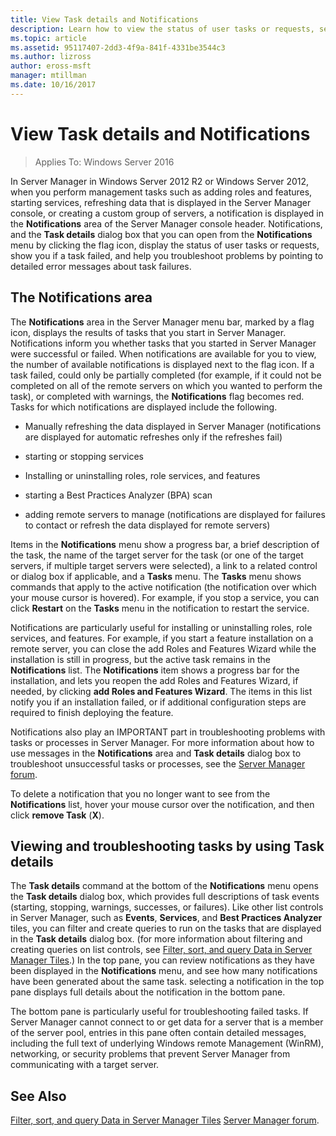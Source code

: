 ```yaml
---
title: View Task details and Notifications
description: Learn how to view the status of user tasks or requests, see if a task failed, and troubleshoot problems by accessing detailed error messages about task failures.
ms.topic: article
ms.assetid: 95117407-2dd3-4f9a-841f-4331be3544c3
ms.author: lizross
author: eross-msft
manager: mtillman
ms.date: 10/16/2017
---
```

# View Task details and Notifications

>Applies To: Windows Server 2016

In Server Manager in Windows Server 2012 R2 or Windows Server 2012, when you perform management tasks such as adding roles and features, starting services, refreshing data that is displayed in the Server Manager console, or creating a custom group of servers, a notification is displayed in the **Notifications** area of the Server Manager console header. Notifications, and the **Task details** dialog box that you can open from the **Notifications** menu by clicking the flag icon, display the status of user tasks or requests, show you if a task failed, and help you troubleshoot problems by pointing to detailed error messages about task failures.

## The Notifications area
The **Notifications** area in the Server Manager menu bar, marked by a flag icon, displays the results of tasks that you start in Server Manager. Notifications inform you whether tasks that you started in Server Manager were successful or failed. When notifications are available for you to view, the number of available notifications is displayed next to the flag icon. If a task failed, could only be partially completed (for example, if it could not be completed on all of the remote servers on which you wanted to perform the task), or completed with warnings, the **Notifications** flag becomes red. Tasks for which notifications are displayed include the following.

-   Manually refreshing the data displayed in Server Manager (notifications are displayed for automatic refreshes only if the refreshes fail)

-   starting or stopping services

-   Installing or uninstalling roles, role services, and features

-   starting a Best Practices Analyzer (BPA) scan

-   adding remote servers to manage (notifications are displayed for failures to contact or refresh the data displayed for remote servers)

Items in the **Notifications** menu show a progress bar, a brief description of the task, the name of the target server for the task (or one of the target servers, if multiple target servers were selected), a link to a related control or dialog box if applicable, and a **Tasks** menu. The **Tasks** menu shows commands that apply to the active notification (the notification over which your mouse cursor is hovered). For example, if you stop a service, you can click **Restart** on the **Tasks** menu in the notification to restart the service.

Notifications are particularly useful for installing or uninstalling roles, role services, and features. For example, if you start a feature installation on a remote server, you can close the add Roles and Features Wizard while the installation is still in progress, but the active task remains in the **Notifications** list. The **Notifications** item shows a progress bar for the installation, and lets you reopen the add Roles and Features Wizard, if needed, by clicking **add Roles and Features Wizard**. The items in this list notify you if an installation failed, or if additional configuration steps are required to finish deploying the feature.

Notifications also play an IMPORTANT part in troubleshooting problems with tasks or processes in Server Manager. For more information about how to use messages in the **Notifications** area and **Task details** dialog box to troubleshoot unsuccessful tasks or processes, see the [Server Manager forum](/answers/topics/windows-server-manager.html).

To delete a notification that you no longer want to see from the **Notifications** list, hover your mouse cursor over the notification, and then click **remove Task** (**X**).

## Viewing and troubleshooting tasks by using Task details
The **Task details** command at the bottom of the **Notifications** menu opens the **Task details** dialog box, which provides full descriptions of task events (starting, stopping, warnings, successes, or failures). Like other list controls in Server Manager, such as **Events**, **Services**, and **Best Practices Analyzer** tiles, you can filter and create queries to run on the tasks that are displayed in the **Task details** dialog box. (for more information about filtering and creating queries on list controls, see [Filter, sort, and query Data in Server Manager Tiles](filter-sort-and-query-data-in-server-manager-tiles.md).) In the top pane, you can review notifications as they have been displayed in the **Notifications** menu, and see how many notifications have been generated about the same task. selecting a notification in the top pane displays full details about the notification in the bottom pane.

The bottom pane is particularly useful for troubleshooting failed tasks. If Server Manager cannot connect to or get data for a server that is a member of the server pool, entries in this pane often contain detailed messages, including the full text of underlying Windows remote Management (WinRM), networking, or security problems that prevent Server Manager from communicating with a target server.

## See Also
[Filter, sort, and query Data in Server Manager Tiles](filter-sort-and-query-data-in-server-manager-tiles.md)
[Server Manager forum](/answers/topics/windows-server-manager.html).